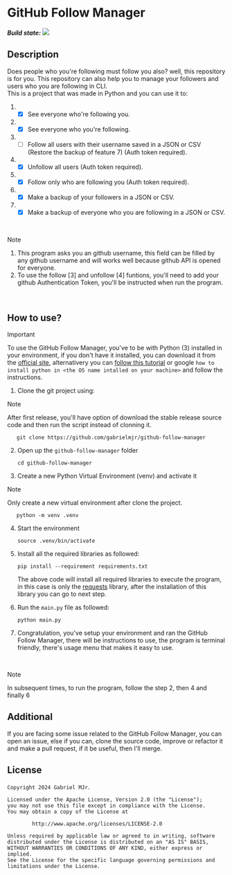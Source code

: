 # GitHub Follow Manager

***Build state:***
 ![](https://github.com/gabrielmjr/reciprometer/actions/workflows/python-package.yml/badge.svg)

## Description

Does people who you're following must follow you also? well, this repository is for you. This repository can also help you to manage your followers and users who you are following in CLI.
<br/>
This is a project that was made in Python and you can use it to:
1. - [x] See everyone who're following you.
2. - [x] See everyone who you're following.
3. - [ ] Follow all users with their username saved in a JSON or CSV (Restore the backup of feature 7) (Auth token required).
4. - [x] Unfollow all users (Auth token required).
5. - [x] Follow only who are following you (Auth token required).
6. - [x] Make a backup of your followers in a JSON or CSV.
7. - [x] Make a backup of everyone who you are following in a JSON or CSV.

<br/>

> [!Note]
> 1. This program asks you an github username, this field can be filled by any github username and will works well because github API is opened for everyone.
> 2. To use the follow [3] and unfollow [4] funtions, you'll need to add your github Authentication Token, you'll be instructed when run the program.

<br/>

## How to use?

> [!Important]
> To use the GitHub Follow Manager, you've to be with Python (3) installed in your environment, if you don't have it installed, you can download it from the [official site](https://www.python.org/downloads/), alternativery you can [follow this tutorial](https://kinsta.com/knowledgebase/install-python/) or google `how to install python in <the OS name intalled on your machine>` and follow the instructions.

1. Clone the git project using:
  > [!Note]
  > After first release, you'll have option of download the stable release source code and then run the script instead of clonning it.


       git clone https://github.com/gabrielmjr/github-follow-manager

2. Open up the `github-follow-manager` folder

       cd github-follow-manager

3. Create a new Python Virtual Environment (venv) and activate it
> [!Note]
> Only create a new virtual environment after clone the project.
  
       python -m venv .venv 

4. Start the environment
 
       source .venv/bin/activate

5. Install all the required libraries as followed:

       pip install --requirement requirements.txt
   The above code will install all required libraries to execute the program, in this case is only the [requests](https://pypi.org/project/requests) library, after the installation of this library you can go to next step.


6. Run the `main.py` file as followed:

       python main.py
   
7. Congratulation, you've setup your environment and ran the GitHub Follow Manager, there will be instructions to use, the program is terminal friendly, there's usage menu that makes it easy to use.
<br/>

>[!Note] 
> In subsequent times, to run the program, follow the step 2, then 4 and finally 6

## Additional
If you are facing some issue related to the GitHub Follow Manager, you can open an issue, else if you can, clone the source code, improve or refactor it and make a pull request, if it be useful, then I'll merge.

## License   
```Copyright 2024 Gabriel MJr```.

    Licensed under the Apache License, Version 2.0 (the "License");
    you may not use this file except in compliance with the License.
    You may obtain a copy of the License at
    
            http://www.apache.org/licenses/LICENSE-2.0

    Unless required by applicable law or agreed to in writing, software
    distributed under the License is distributed on an "AS IS" BASIS,
    WITHOUT WARRANTIES OR CONDITIONS OF ANY KIND, either express or implied.
    See the License for the specific language governing permissions and
    limitations under the License.
